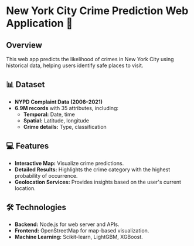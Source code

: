 # New York City Crime Prediction Web Application 🚨

## Overview  
This web app predicts the likelihood of crimes in New York City using historical data, helping users identify safe places to visit.  

## 📊 Dataset  
- **NYPD Complaint Data (2006–2021)**  
- **6.9M records** with 35 attributes, including:  
  - **Temporal:** Date, time  
  - **Spatial:** Latitude, longitude  
  - **Crime details:** Type, classification  

## 💻 Features  
- **Interactive Map:** Visualize crime predictions.  
- **Detailed Results:** Highlights the crime category with the highest probability of occurrence.  
- **Geolocation Services:** Provides insights based on the user's current location.  

## 🛠️ Technologies  
- **Backend:** Node.js for web server and APIs.  
- **Frontend:** OpenStreetMap for map-based visualization.  
- **Machine Learning:** Scikit-learn, LightGBM, XGBoost.  
